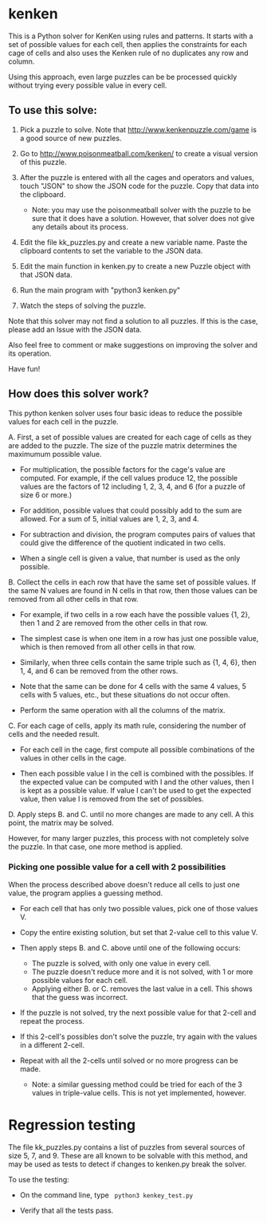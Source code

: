 # kenken
This is a Python solver for KenKen using rules and patterns. It starts with a set of possible values for each cell, then applies the constraints for each cage of cells and also uses the Kenken rule of no duplicates any row and column.

Using this approach, even large puzzles can be be processed quickly without trying every possible value in every cell.

##  To use this solve:
1. Pick a puzzle to solve. Note that http://www.kenkenpuzzle.com/game is a good source of
   new puzzles.

2. Go to http://www.poisonmeatball.com/kenken/ to create a visual version of this puzzle.

3. After the puzzle is entered with all the cages and operators and values, touch "JSON"
   to show the JSON code for the puzzle. Copy that data into the clipboard.
   
   * Note: you may use the poisonmeatball solver with the puzzle to be sure that it does have
     a solution. However, that solver does not give any details about its process.

4. Edit the file kk_puzzles.py and create a new variable name. Paste the clipboard contents to
   set the variable to the JSON data.

5. Edit the main function in kenken.py to create a new Puzzle object with that JSON data.

6. Run the main program with "python3 kenken.py"

7. Watch the steps of solving the puzzle.

Note that this solver may not find a solution to all puzzles. If this is the case, please
add an Issue with the JSON data.

Also feel free to comment or make suggestions on improving the solver and its operation.

Have fun!

## How does this solver work?

This python kenken solver uses four basic ideas to reduce the possible values for each cell in the puzzle.

A. First, a set of possible values are created for each cage of cells as they are added to the puzzle. The size of the puzzle matrix determines the maximumum possible value.

* For multiplication, the possible factors for the cage's value are computed. For example, if the cell values produce 12, the possible values are the factors of 12 including 1, 2, 3, 4, and 6 (for a puzzle of size 6 or more.)

* For addition, possible values that could possibly add to the sum are allowed. For a sum of 5, initial values are 1, 2, 3, and 4.

* For subtraction and division, the program computes pairs of values that could give the difference of the quotient indicated in two cells.

* When a single cell is given a value, that number is used as the only possible.

B. Collect the cells in each row that have the same set of possible values. If the same N values are found in N cells in that row, then those values can be removed from all other cells in that row.

* For example, if two cells in a row each have the possible values {1, 2}, then 1 and 2 are removed from the other cells in that row.

* The simplest case is when one item in a row has just one possible value, which is then removed from all other cells in that row.

* Similarly, when three cells contain the same triple such as {1, 4, 6}, then 1, 4, and 6 can be removed from the other rows.

* Note that the same can be done for 4 cells with the same 4 values, 5 cells with 5 values, etc., but these situations do not occur often.

* Perform the same operation with all the columns of the matrix.

C. For each cage of cells, apply its math rule, considering the number of cells and the needed result.

* For each cell in the cage, first compute all possible combinations of the values in other cells in the cage.

* Then each possible value I in the cell is combined with the possibles. If the expected value can be computed with I and the other values, then I is kept as a possible value. If value I can't be used to get the expected value, then value I is removed from the set of possibles.

D. Apply steps B. and C. until no more changes are made to any cell. A this point, the matrix may be solved.

However, for many larger puzzles, this process with not completely solve the puzzle. In that case, one more method is applied.

### Picking one possible value for a cell with 2 possibilities
When the process described above doesn't reduce all cells to just one value, the program applies a guessing method.

* For each cell that has only two possible values, pick one of those values V.

* Copy the entire existing solution, but set that 2-value cell to this value V.

* Then apply steps B. and C. above until one of the following occurs:
  * The puzzle is solved, with only one value in every cell.
  * The puzzle doesn't reduce more and it is not solved, with 1 or more possible values for each cell.
  * Applying either B. or C. removes the last value in a cell. This shows that the guess was incorrect.
  
* If the puzzle is not solved, try the next possible value for that 2-cell and repeat the process.

* If this 2-cell's possibles don't solve the puzzle, try again with the values in a different 2-cell.

* Repeat with all the 2-cells until solved or no more progress can be made.

  * Note: a similar guessing method could be tried for each of the 3 values in triple-value cells. This is not yet implemented, however.
  
# Regression testing
The file kk_puzzles.py contains a list of puzzles from several sources of size 5, 7, and 9. These are all known to be solvable with this method, and may be used as tests to detect if changes to kenken.py break the solver.

To use the testing:
* On the command line, type
```` python3 kenkey_test.py````

* Verify that all the tests pass.
